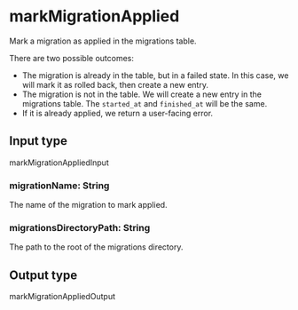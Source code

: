 # markMigrationApplied

Mark a migration as applied in the migrations table.

There are two possible outcomes:

- The migration is already in the table, but in a failed state. In this case, we will mark it
as rolled back, then create a new entry.
- The migration is not in the table. We will create a new entry in the migrations table. The
`started_at` and `finished_at` will be the same.
- If it is already applied, we return a user-facing error.



## Input type

markMigrationAppliedInput

### migrationName: String

The name of the migration to mark applied.

### migrationsDirectoryPath: String

The path to the root of the migrations directory.

## Output type

markMigrationAppliedOutput

